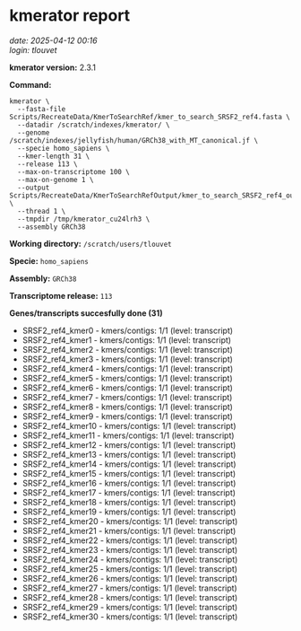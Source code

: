 # kmerator report
*date: 2025-04-12 00:16*  
*login: tlouvet*

**kmerator version:** 2.3.1

**Command:**

```
kmerator \
  --fasta-file Scripts/RecreateData/KmerToSearchRef/kmer_to_search_SRSF2_ref4.fasta \
  --datadir /scratch/indexes/kmerator/ \
  --genome /scratch/indexes/jellyfish/human/GRCh38_with_MT_canonical.jf \
  --specie homo_sapiens \
  --kmer-length 31 \
  --release 113 \
  --max-on-transcriptome 100 \
  --max-on-genome 1 \
  --output Scripts/RecreateData/KmerToSearchRefOutput/kmer_to_search_SRSF2_ref4_output \
  --thread 1 \
  --tmpdir /tmp/kmerator_cu24lrh3 \
  --assembly GRCh38
```

**Working directory:** `/scratch/users/tlouvet`

**Specie:** `homo_sapiens`

**Assembly:** `GRCh38`

**Transcriptome release:** `113`

**Genes/transcripts succesfully done (31)**

- SRSF2_ref4_kmer0 - kmers/contigs: 1/1 (level: transcript)
- SRSF2_ref4_kmer1 - kmers/contigs: 1/1 (level: transcript)
- SRSF2_ref4_kmer2 - kmers/contigs: 1/1 (level: transcript)
- SRSF2_ref4_kmer3 - kmers/contigs: 1/1 (level: transcript)
- SRSF2_ref4_kmer4 - kmers/contigs: 1/1 (level: transcript)
- SRSF2_ref4_kmer5 - kmers/contigs: 1/1 (level: transcript)
- SRSF2_ref4_kmer6 - kmers/contigs: 1/1 (level: transcript)
- SRSF2_ref4_kmer7 - kmers/contigs: 1/1 (level: transcript)
- SRSF2_ref4_kmer8 - kmers/contigs: 1/1 (level: transcript)
- SRSF2_ref4_kmer9 - kmers/contigs: 1/1 (level: transcript)
- SRSF2_ref4_kmer10 - kmers/contigs: 1/1 (level: transcript)
- SRSF2_ref4_kmer11 - kmers/contigs: 1/1 (level: transcript)
- SRSF2_ref4_kmer12 - kmers/contigs: 1/1 (level: transcript)
- SRSF2_ref4_kmer13 - kmers/contigs: 1/1 (level: transcript)
- SRSF2_ref4_kmer14 - kmers/contigs: 1/1 (level: transcript)
- SRSF2_ref4_kmer15 - kmers/contigs: 1/1 (level: transcript)
- SRSF2_ref4_kmer16 - kmers/contigs: 1/1 (level: transcript)
- SRSF2_ref4_kmer17 - kmers/contigs: 1/1 (level: transcript)
- SRSF2_ref4_kmer18 - kmers/contigs: 1/1 (level: transcript)
- SRSF2_ref4_kmer19 - kmers/contigs: 1/1 (level: transcript)
- SRSF2_ref4_kmer20 - kmers/contigs: 1/1 (level: transcript)
- SRSF2_ref4_kmer21 - kmers/contigs: 1/1 (level: transcript)
- SRSF2_ref4_kmer22 - kmers/contigs: 1/1 (level: transcript)
- SRSF2_ref4_kmer23 - kmers/contigs: 1/1 (level: transcript)
- SRSF2_ref4_kmer24 - kmers/contigs: 1/1 (level: transcript)
- SRSF2_ref4_kmer25 - kmers/contigs: 1/1 (level: transcript)
- SRSF2_ref4_kmer26 - kmers/contigs: 1/1 (level: transcript)
- SRSF2_ref4_kmer27 - kmers/contigs: 1/1 (level: transcript)
- SRSF2_ref4_kmer28 - kmers/contigs: 1/1 (level: transcript)
- SRSF2_ref4_kmer29 - kmers/contigs: 1/1 (level: transcript)
- SRSF2_ref4_kmer30 - kmers/contigs: 1/1 (level: transcript)
